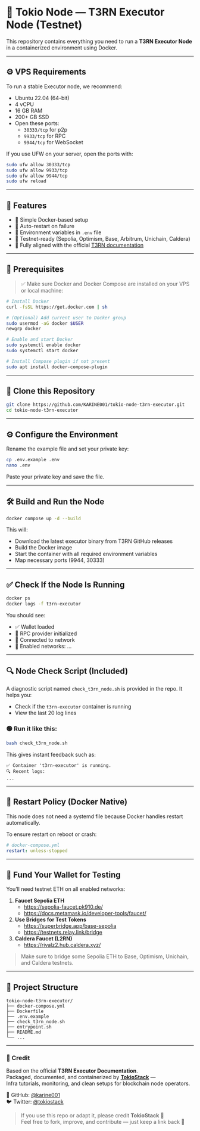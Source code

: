 

# 🧠 Tokio Node — T3RN Executor Node (Testnet)

This repository contains everything you need to run a **T3RN Executor Node** in a containerized environment using Docker.

---

## ⚙️ VPS Requirements

To run a stable Executor node, we recommend:

- Ubuntu 22.04 (64-bit)
- 4 vCPU
- 16 GB RAM
- 200+ GB SSD
- Open these ports:
  - `30333/tcp` for p2p
  - `9933/tcp` for RPC
  - `9944/tcp` for WebSocket

If you use UFW on your server, open the ports with:
```bash
sudo ufw allow 30333/tcp
sudo ufw allow 9933/tcp
sudo ufw allow 9944/tcp
sudo ufw reload
```

---

## 🧰 Features

- 🐳 Simple Docker-based setup
- 🔁 Auto-restart on failure
- 🔐 Environment variables in `.env` file
- 🧪 Testnet-ready (Sepolia, Optimism, Base, Arbitrum, Unichain, Caldera)
- 🧩 Fully aligned with the official [T3RN documentation](https://docs.t3rn.io/executor/become-an-executor/binary-setup)

---

## 🚀 Prerequisites

> ✅ Make sure Docker and Docker Compose are installed on your VPS or local machine:

```bash
# Install Docker
curl -fsSL https://get.docker.com | sh

# (Optional) Add current user to Docker group
sudo usermod -aG docker $USER
newgrp docker

# Enable and start Docker
sudo systemctl enable docker
sudo systemctl start docker

# Install Compose plugin if not present
sudo apt install docker-compose-plugin
```

---

## 📂 Clone this Repository

```bash
git clone https://github.com/KARINE001/tokio-node-t3rn-executor.git
cd tokio-node-t3rn-executor
```

---

## ⚙️ Configure the Environment

Rename the example file and set your private key:

```bash
cp .env.example .env
nano .env
```

Paste your private key and save the file.

---

## 🛠️ Build and Run the Node

```bash
docker compose up -d --build
```

This will:

- Download the latest executor binary from T3RN GitHub releases
- Build the Docker image
- Start the container with all required environment variables
- Map necessary ports (9944, 30333)

---

## ✅ Check If the Node Is Running

```bash
docker ps
docker logs -f t3rn-executor
```

You should see:

- ✅ Wallet loaded  
- 🔌 RPC provider initialized  
- 🔗 Connected to network  
- 📯 Enabled networks: ...

---

## 🔍 Node Check Script (Included)

A diagnostic script named `check_t3rn_node.sh` is provided in the repo. It helps you:

- Check if the `t3rn-executor` container is running
- View the last 20 log lines

### 🟢 Run it like this:

```bash
bash check_t3rn_node.sh
```

This gives instant feedback such as:
```
✅ Container 't3rn-executor' is running.
🔍 Recent logs:
...
```

---

## 🔄 Restart Policy (Docker Native)

This node does not need a systemd file because Docker handles restart automatically.

To ensure restart on reboot or crash:

```yaml
# docker-compose.yml
restart: unless-stopped
```

---

## 🔐 Fund Your Wallet for Testing

You’ll need testnet ETH on all enabled networks:

1. **Faucet Sepolia ETH**
    - https://sepolia-faucet.pk910.de/
    - https://docs.metamask.io/developer-tools/faucet/
2. **Use Bridges for Test Tokens**
    - https://superbridge.app/base-sepolia
    - https://testnets.relay.link/bridge
3. **Caldera Faucet (L2RN)**
    - https://rivalz2.hub.caldera.xyz/

> Make sure to bridge some Sepolia ETH to Base, Optimism, Unichain, and Caldera testnets.

---

## 🧾 Project Structure

```
tokio-node-t3rn-executor/
├── docker-compose.yml
├── Dockerfile
├── .env.example
├── check_t3rn_node.sh
├── entrypoint.sh
├── README.md
└── ...
```

---

### 🙌 Credit

Based on the official **T3RN Executor Documentation**.  
Packaged, documented, and containerized by **[TokioStack](https://github.com/karine001)** —  
Infra tutorials, monitoring, and clean setups for blockchain node operators.

🔗 GitHub: [@karine001](https://github.com/karine001)  
🐦 Twitter: [@tokiostack](https://twitter.com/tokiostack)

> If you use this repo or adapt it, please credit **TokioStack** 🙏  
> Feel free to fork, improve, and contribute — just keep a link back 🖖